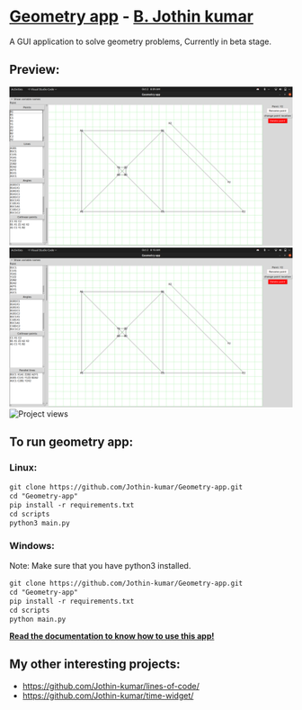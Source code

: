# [Geometry app](https://jothin-kumar.github.io/Geometry-app/) - [B. Jothin kumar](https://jothin-kumar.github.io/)

A GUI application to solve geometry problems, Currently in beta stage.
## Preview:
![Screenshot of geometry app](https://raw.githubusercontent.com/Jothin-kumar/Geometry-app/master/geometry%20app-1.png)
![Screenshot of geometry app](https://raw.githubusercontent.com/Jothin-kumar/Geometry-app/master/geometry%20app-2.png)
![Project views](https://visitor-badge.glitch.me/badge?page_id=Jothin-kumar.Geometry-app)  
## To run geometry app:
### Linux:
```
git clone https://github.com/Jothin-kumar/Geometry-app.git
cd "Geometry-app"
pip install -r requirements.txt
cd scripts
python3 main.py
```
### Windows:
Note: Make sure that you have python3 installed.
```
git clone https://github.com/Jothin-kumar/Geometry-app.git
cd "Geometry-app"
pip install -r requirements.txt
cd scripts
python main.py
```
**[Read the documentation to know how to use this app!](http://geometry-app.rtfd.io/)**

## My other interesting projects:
 - https://github.com/Jothin-kumar/lines-of-code/
 - https://github.com/Jothin-kumar/time-widget/
